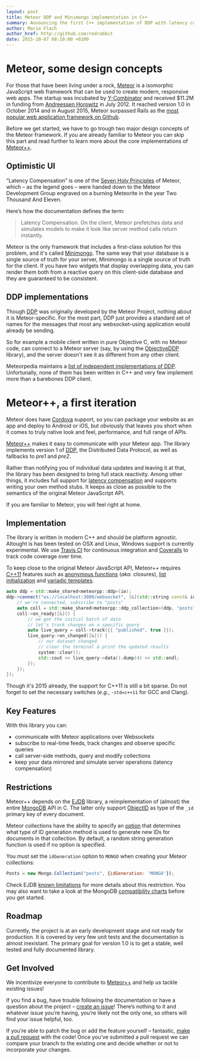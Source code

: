 ```yaml
---
layout: post
title: Meteor DDP and Minimongo implementation in C++
summary: Announcing the first C++ implementation of DDP with latency compensation support.
author: Mario Flach
author_href: http://github.com/redrabbit
date: 2015-10-07 08:10:00 +0100
---
```


# Meteor, some design concepts

For those that have been living under a rock, [Meteor][] is a isomorphic JavaScript web framework that can be used to create modern, responsive web apps. The startup was incubated by [Y-Combinator][] and received $11.2M in funding from [Andreessen Horowitz][] in July 2012. It reached version 1.0 in October 2014 and in August 2015, Meteor surpassed Rails as the [most popular web application framework on Github](https://github.com/showcases/web-application-frameworks).

Before we get started, we have to go trough two major design concepts of the Meteor framework. If you are already familiar to Meteor you can skip this part and read further to learn more about the core implementations of [Meteor++][].

## Optimistic UI

“Latency Compensation” is one of the [Seven Holy Principles](http://docs.meteor.com/#/full/sevenprinciples) of Meteor, which – as the legend goes – were handed down to the Meteor Development Group engraved on a burning Meteorite in the year Two Thousand And Eleven.

Here’s how the documentation defines the term:

> Latency Compensation. On the client, Meteor prefetches data and simulates models to make it look like server method calls return instantly.

Meteor is the only framework that includes a first-class solution for this problem, and it's called [Minimongo][]. The same way that your database is a single source of truth for your server, Minimongo is a single source of truth for the client. If you have two widgets that display overlapping data, you can render them both from a reactive query on this client-side database and they are guaranteed to be consistent.

## DDP implementations

Though [DDP][] was originally developed by the Meteor Project, nothing about it is Meteor-specific. For the most part, DDP just provides a standard set of names for the messages that most any websocket-using application would already be sending.

So for example a mobile client written in pure Objective C, with no Meteor code, can connect to a Meteor server (say, by using the [ObjectiveDDP][] library), and the server doesn't see it as different from any other client.

Meteorpedia maintains a [list of independent implementations of DDP](http://meteorpedia.com/read/DDP_Clients). Unfortunally, none of them has been written in C++ and very few implement more than a barebones DDP client.

# Meteor++, a first iteration

Meteor does have [Cordova][] support, so you can package your website as an app and deploy to Android or iOS, but obviously that leaves you short when it comes to truly native look and feel, performance, and full range of APIs.

[Meteor++][] makes it easy to communicate with your Meteor app. The library implements version 1 of [DDP][], the Distributed Data Protocol, as well as fallbacks to *pre1* and *pre2*.

Rather than notifying you of individual data updates and leaving it at that, the library has been designed to bring full stack reactivity. Among other things, it includes full support for [latency compensation](https://www.discovermeteor.com/blog/latency-compensation) and supports writing your own method stubs. It keeps as close as possible to the semantics of the original Meteor JavaScript API.

If you are familiar to Meteor, you will feel right at home.

## Implementation

The library is written in modern C++ and should be platform agnostic. Altought is has been tested on OSX and Linux, Windows support is currently experimental. We use [Travis CI][] for continuous integration and [Coveralls][] to track code coverage over time.

To keep close to the original Meteor JavaScript API, Meteor++ requires [C++11][] features such as [anonymous functions](http://en.cppreference.com/w/cpp/language/lambda) (*aka.* closures), [list initialization](http://en.cppreference.com/w/cpp/language/list_initialization) and [variadic templates](http://en.cppreference.com/w/cpp/language/parameter_pack).

```cpp
auto ddp = std::make_shared<meteorpp::ddp>(io);
ddp->connect("ws://localhost:3000/websocket", [&](std::string const& id) {
    // we're connected, subscribe to "posts"
    auto coll = std::make_shared<meteorpp::ddp_collection>(ddp, "posts");
    coll->on_ready([&]() {
        // we got the initial batch of data
        // let's track changes on a specific query
        auto live_query = coll->track({{ "published", true }});
        live_query->on_changed([&]() {
            // our dataset changed
            // clear the terminal & print the updated results
            system::clear();
            std::cout << live_query->data().dump(4) << std::endl;
        });
    });
});
```

Though it's 2015 already, the support for C++11 is still a bit sparse. Do not forget to set the necessary switches (*e.g.*, `-std=c++11` for GCC and Clang).

## Key Features

With this library you can:

* communicate with Meteor applications over Websockets
* subscribe to real-time feeds, track changes and observe specific queries
* call server-side methods, query and modify collections
* keep your data mirrored and simulate server operations (latency compensation)

## Restrictions

Meteor++ depends on the [EJDB][] library, a reimplementation of (almost) the entire [MongoDB][] API in C. The latter only support [ObjectID][] as type of the `_id` primary key of every document.

Meteor collections have the ability to specify an [option](http://docs.meteor.com/#/full/mongo_collection) that determines what type of ID generation method is used to generate new IDs for documents in that collection. By default, a random string generation function is used if no option is specified.

You must set the `idGeneration` option to `MONGO` when creating your Meteor collections:

```js
Posts = new Mongo.Collection("posts", {idGeneration: 'MONGO'});
```

Check EJDB [known limitations](http://ejdb.org/doc/limitations.html) for more details about this restriction. You may also want to take a look at the MongoDB [compatibility charts](http://ejdb.org/doc/mongodb.html) before you get started.

## Roadmap

Currently, the project is at an early development stage and not ready for production. It is covered by very few unit tests and the documentation is almost inexistant. The primary goal for version 1.0 is to get a stable, well tested and fully documented library.

## Get Involved

We incentivize everyone to contribute to [Meteor++][] and help us tackle existing issues!

If you find a bug, have trouble following the documentation or have a question about the project – [create an issue](https://github.com/almightycouch/meteorpp/issues)! There’s nothing to it and whatever issue you’re having, you’re likely not the only one, so others will find your issue helpful, too.

If you’re able to patch the bug or add the feature yourself – fantastic, [make a pull request](https://github.com/almightycouch/meteorpp/pull/new/master) with the code! Once you’ve submitted a pull request we can compare your branch to the existing one and decide whether or not to incorporate your changes.

[Andreessen Horowitz]: https://en.wikipedia.org/wiki/Andreessen_Horowitz
[Cordova]: http://cordova.apache.org
[Coveralls]: https://coveralls.io
[C++11]: https://en.wikipedia.org/wiki/C%2B%2B11
[DDP]: https://www.meteor.com/ddp
[EJDB]: http://ejdb.org
[Meteor]: https://www.meteor.com
[Meteor++]: https://github.com/almightycouch/meteorpp
[Minimongo]: https://www.meteor.com/mini-databases
[MongoDB]: https://www.mongodb.org
[ObjectID]: https://docs.mongodb.org/manual/reference/object-id/
[ObjectiveDDP]: https://github.com/boundsj/ObjectiveDDP
[Travis CI]: http://travis-ci.org
[Y-Combinator]: https://www.ycombinator.com

